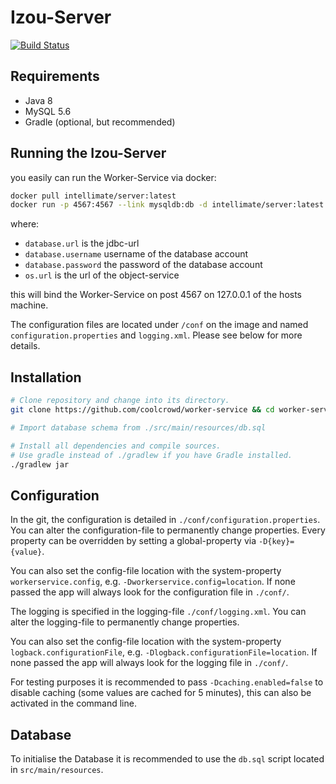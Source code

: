 # Izou-Server

[![Build Status](https://travis-ci.org/intellimate/Server.svg?branch=master)](https://travis-ci.org/intellimate/Server)

## Requirements

 * Java 8
 * MySQL 5.6
 * Gradle (optional, but recommended)
 
## Running the Izou-Server

you easily can run the Worker-Service via docker:

```bash
docker pull intellimate/server:latest
docker run -p 4567:4567 --link mysqldb:db -d intellimate/server:latest -Ddatabase.url=jdbc:mysql:url -Ddatabase.username=user -Ddatabase.password=password
```

where:
* `database.url` is the jdbc-url
* `database.username` username of the database account
* `database.password` the password of the database account
* `os.url` is the url of the object-service

this will bind the Worker-Service on post 4567 on 127.0.0.1 of the hosts machine.

The configuration files are located under `/conf` on the image and named `configuration.properties` and `logging.xml`.
Please see below for more details.
 
## Installation

```bash
# Clone repository and change into its directory.
git clone https://github.com/coolcrowd/worker-service && cd worker-service

# Import database schema from ./src/main/resources/db.sql

# Install all dependencies and compile sources.
# Use gradle instead of ./gradlew if you have Gradle installed.
./gradlew jar
```

## Configuration
 
In the git, the configuration is detailed in `./conf/configuration.properties`. You can alter the 
configuration-file to permanently change properties. Every property can be overridden by setting a global-property via
`-D{key}={value}`.

You can also set the config-file location with the system-property `workerservice.config`, e.g. `-Dworkerservice.config=location`.
If none passed the app will always look for the configuration file in `./conf/`.

The logging is specified in the logging-file `./conf/logging.xml`. You can alter the logging-file to permanently change properties.

You can also set the config-file location with the system-property `logback.configurationFile`, e.g. `-Dlogback.configurationFile=location`.
If none passed the app will always look for the logging file in `./conf/`.

For testing purposes it is recommended to pass `-Dcaching.enabled=false` to disable caching (some values are cached for 5 minutes), this can also be activated in the command line.

## Database

To initialise the Database it is recommended to use the `db.sql` script located in `src/main/resources`. 
 


